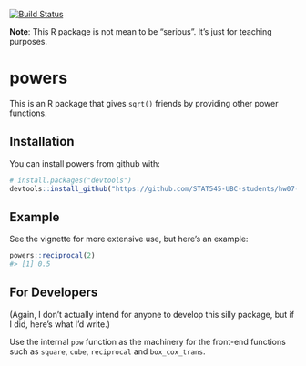 
<!-- README.md is generated from README.Rmd. Please edit that file -->

[![Build
Status](https://travis-ci.org/vincenzocoia/powers.svg?branch=master)](https://travis-ci.org/vincenzocoia/powers)

**Note**: This R package is not mean to be “serious”. It’s just for
teaching purposes.

# powers

This is an R package that gives `sqrt()` friends by providing other
power functions.

## Installation

You can install powers from github with:

``` r
# install.packages("devtools")
devtools::install_github("https://github.com/STAT545-UBC-students/hw07-g-ziyan")
```

## Example

See the vignette for more extensive use, but here’s an example:

``` r
powers::reciprocal(2)
#> [1] 0.5
```

## For Developers

(Again, I don’t actually intend for anyone to develop this silly
package, but if I did, here’s what I’d write.)

Use the internal `pow` function as the machinery for the front-end
functions such as `square`, `cube`, `reciprocal` and `box_cox_trans`.

